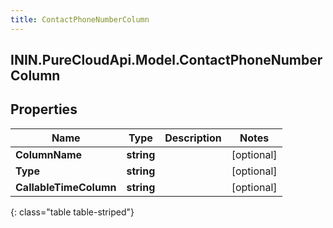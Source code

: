 ```yaml
---
title: ContactPhoneNumberColumn
---
```

## ININ.PureCloudApi.Model.ContactPhoneNumberColumn

## Properties

|Name | Type | Description | Notes|
|------------ | ------------- | ------------- | -------------|
| **ColumnName** | **string** |  | [optional] |
| **Type** | **string** |  | [optional] |
| **CallableTimeColumn** | **string** |  | [optional] |
{: class="table table-striped"}


